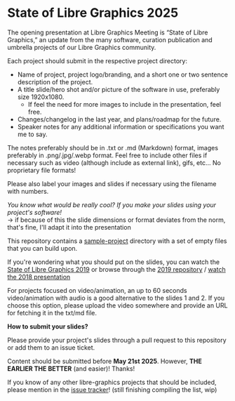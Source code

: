 # State of Libre Graphics 2025

The opening presentation at Libre Graphics Meeting is “State of Libre Graphics,” an update from the many software, curation publication and umbrella projects of our Libre Graphics community.

Each project should submit in the respective project directory:

- Name of project, project logo/branding, and a short one or two sentence description of the project.
- A title slide/hero shot and/or picture of the software in use, preferably size 1920x1080.
    - If feel the need for more images to include in the presentation, feel free.
- Changes/changelog in the last year, and plans/roadmap for the future.
- Speaker notes for any additional information or specifications you want me to say.

The notes preferably should be in .txt or .md (Markdown) format, images preferably in .png/.jpg/.webp format. Feel free to include other files if necessary such as video (although include as external link), gifs, etc... No proprietary file formats!

Please also label your images and slides if necessary using the filename with numbers.

*You know what would be really cool? If you make your slides using your project's software!*   
-> if because of this the slide dimensions or format deviates from the norm, that's fine, I'll adapt it into the presentation

This repository contains a [sample-project](sample-project/) directory with a set of empty files that you can build upon.

If you're wondering what you should put on the slides, you can watch the [State of Libre Graphics 2019](https://www.youtube.com/watch?v=hO2cMcY_Xv8) or browse through the [2019 repository](https://github.com/libregraphicsmeeting/state-of-lg-2019) / [watch the 2018 presentation](https://www.youtube.com/watch?v=HDeUAqWTW5g)

For projects focused on video/animation, an up to 60 seconds video/animation with audio is a good alternative to the slides 1 and 2. If you choose this option, please upload the video somewhere and provide an URL for fetching it in the txt/md file.

**How to submit your slides?**

Please provide your project's slides through a pull request to this repository or add them to an issue ticket.

Content should be submitted before **May 21st 2025**. However, **THE EARLIER THE BETTER** (and easier)! Thanks!

If you know of any other libre-graphics projects that should be included, please mention in the [issue tracker](https://github.com/libregraphicsmeeting/state-of-lg-2025/issues/1)! (still finishing compiling the list, wip)
